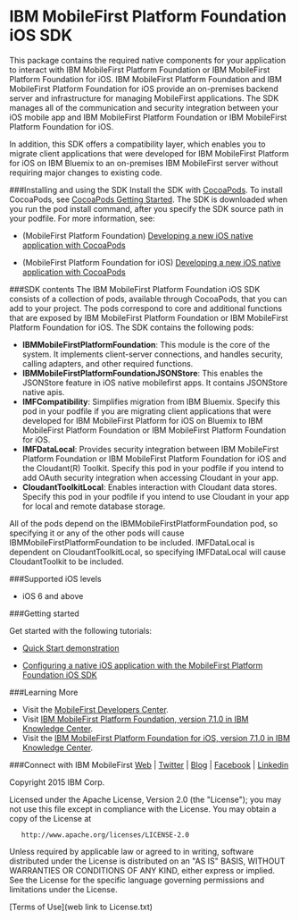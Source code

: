 IBM MobileFirst Platform Foundation iOS SDK
===

This package contains the required native components for your application to interact with IBM
MobileFirst Platform Foundation or IBM MobileFirst Platform Foundation for iOS. IBM MobileFirst Platform Foundation and IBM MobileFirst Platform Foundation for iOS provide an on-premises backend server and infrastructure
for managing MobileFirst applications. The SDK manages all of the communication and security integration between your iOS mobile app and IBM MobileFirst Platform Foundation or IBM MobileFirst Platform Foundation for iOS.

In addition, this SDK offers a compatibility layer, which enables you to migrate client applications that were developed for IBM MobileFirst Platform for iOS on IBM Bluemix to an on-premises IBM
MobileFirst server without requiring major changes to existing code. 


###Installing and using the SDK
Install the SDK with [CocoaPods](http://cocoapods.org/).  To install CocoaPods, see [CocoaPods Getting Started](http://guides.cocoapods.org/using/getting-started.html#getting-started). 
The SDK is downloaded when you run the pod install command, after you specify the SDK source path in your podfile.
For more information, see:
- (MobileFirst Platform Foundation) [Developing a new iOS native application with CocoaPods ](http://www.ibm.com/support/knowledgecenter/SSHS8R_7.1.0/com.ibm.worklight.dev.doc/dev/t_dev_new_w_cocoapods.html)

- (MobileFirst Platform Foundation for iOS) [Developing a new iOS native application with CocoaPods ](http://www.ibm.com/support/knowledgecenter/SSHSCD_7.1.0/com.ibm.worklight.dev.doc/dev/t_dev_new_w_cocoapods.html)

###SDK contents
The IBM MobileFirst Platform Foundation iOS SDK consists of a collection of pods, available through CocoaPods, that you can add to your project.
The pods correspond to core and additional functions that are exposed by IBM MobileFirst Platform Foundation or 
IBM MobileFirst Platform Foundation for iOS.  The SDK contains the following pods:

- **IBMMobileFirstPlatformFoundation**: This module is the core of the system. It implements client-server connections, and handles security, calling adapters, and other required functions.
- **IBMMobileFirstPlatformFoundationJSONStore**: This enables the JSONStore feature in iOS native mobilefirst apps. It contains JSONStore native apis. 
- **IMFCompatibility**: Simplifies migration from IBM Bluemix. Specify this pod in your podfile if you are migrating client applications that were developed for IBM MobileFirst Platform for iOS on Bluemix to IBM MobileFirst Platform Foundation or IBM MobileFirst Platform Foundation for iOS. 
- **IMFDataLocal**:  Provides security integration between IBM MobileFirst Platform Foundation or IBM MobileFirst Platform Foundation for iOS and the Cloudant(R) Toolkit. Specify this pod in your podfile if you intend to add OAuth security integration when accessing Cloudant in your app.
- **CloudantToolkitLocal**: Enables interaction with Cloudant data stores. Specify this pod in your podfile if you intend to use Cloudant in your app for local and remote database storage. 

All of the pods depend on the IBMMobileFirstPlatformFoundation pod, so specifying it or any of the other pods will cause IBMMobileFirstPlatformFoundation to be included. IMFDataLocal is dependent on CloudantToolkitLocal, 
so specifying IMFDataLocal will cause CloudantToolkit to be included.


###Supported iOS levels
- iOS 6 and above

###Getting started 

Get started with the following tutorials: 

- [Quick Start demonstration](https://developer.ibm.com/mobilefirstplatform/documentation/getting-started-7-1/foundation/native-ios/quick-start-demonstration/)

- [Configuring a native iOS application with the MobileFirst Platform Foundation iOS SDK](https://developer.ibm.com/mobilefirstplatform/documentation/getting-started-7-1/foundation/hello-world/configuring-a-native-ios-with-the-mfp-sdk/)


###Learning More
   * Visit the [MobileFirst Developers Center](https://developer.ibm.com/mobilefirstplatform/).
   * Visit [IBM MobileFirst Platform Foundation, version 7.1.0 in IBM Knowledge Center](http://www.ibm.com/support/knowledgecenter/SSHS8R_7.1.0/wl_welcome.html).
   * Visit the [IBM MobileFirst Platform Foundation for iOS, version 7.1.0 in IBM Knowledge Center](http://www.ibm.com/support/knowledgecenter/SSHSCD_7.1.0/wl_welcome.html).

###Connect with IBM MobileFirst
[Web](http://www.ibm.com/mobilefirst) |
[Twitter](http://twitter.com/ibmmobile/) |
[Blog](http://asmarterplanet.com/mobile-enterprise) |
[Facebook](http://www.facebook.com/ibmMobile/) |
[Linkedin](http://www.linkedin.com/groups/IBM-Mobile-4579117/about)


Copyright 2015 IBM Corp.

   Licensed under the Apache License, Version 2.0 (the "License");
   you may not use this file except in compliance with the License.
   You may obtain a copy of the License at

       http://www.apache.org/licenses/LICENSE-2.0

   Unless required by applicable law or agreed to in writing, software
   distributed under the License is distributed on an "AS IS" BASIS,
   WITHOUT WARRANTIES OR CONDITIONS OF ANY KIND, either express or implied.
   See the License for the specific language governing permissions and
   limitations under the License.

[Terms of Use](web link to License.txt)
